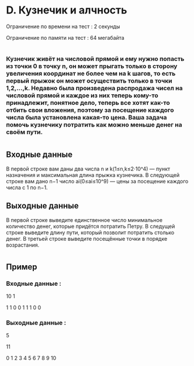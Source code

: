 # D. Кузнечик и алчность
Ограничение по времени на тест : 2 секунды

Ограничение по памяти на тест : 64 мегабайта

#

### Кузнечик живёт на числовой прямой и ему нужно попасть из точки 0 в точку n, он может прыгать только в сторону увеличения координат не более чем на k шагов, то есть первый прыжок он может осуществить только в точки 1,2,…,k. Недавно была произведена распродажа чисел на числовой прямой и каждое из них теперь кому-то принадлежит, понятное дело, теперь все хотят как-то отбить свои вложения, поэтому за посещение каждого числа была установлена какая-то цена. Ваша задача помочь кузнечику потратить как можно меньше денег на своём пути.

#

## Входные данные
В первой строке вам даны два числа n и k(1≤n,k≤2⋅10^4) — пункт назначения и максимальная длина прыжка кузнечика. В следующей строке вам дано n−1 число ai(0≤ai≤10^9) — цены за посещение каждого числа с 1 по n−1.

## Выходные данные
В первой строке выведите единственное число минимальное количество денег, которые придётся потратить Петру. В следущей строке выведите длину пути, который позволит потратить столько денег. В третьей строке выведите посещённые точки в порядке возрастания.

#

## Пример

### Входные данные :
10 1

1 1 0 0 1 1 1 0 0
### Выходные данные :
5

11

0 1 2 3 4 5 6 7 8 9 10 
